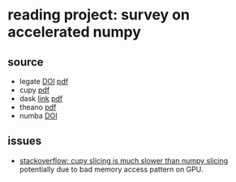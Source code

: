 # reading project: survey on accelerated numpy

## source

- legate [DOI](https://dl.acm.org/doi/10.1145/3295500.3356175) [pdf](https://legion.stanford.edu/pdfs/legate-preprint.pdf)
- cupy [pdf](http://learningsys.org/nips17/assets/papers/paper_16.pdf)
- dask [link](https://conference.scipy.org/proceedings/scipy2015/matthew_rocklin.html) [pdf](https://conference.scipy.org/proceedings/scipy2015/pdfs/matthew_rocklin.pdf)
- theano [pdf](http://conference.scipy.org/proceedings/scipy2010/pdfs/bergstra.pdf)
- numba [DOI](https://doi.org/10.1145/2833157.2833162)

## issues

- [stackoverflow: cupy slicing is much slower than numpy slicing](https://stackoverflow.com/questions/60956806/slicing-a-300mb-cupy-array-is-5x-slower-than-numpy) potentially due to bad memory access pattern on GPU.
